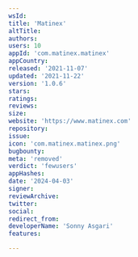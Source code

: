 ```yaml
---
wsId: 
title: 'Matinex'
altTitle: 
authors: 
users: 10
appId: 'com.matinex.matinex'
appCountry: 
released: '2021-11-07'
updated: '2021-11-22'
version: '1.0.6'
stars: 
ratings: 
reviews: 
size: 
website: 'https://www.matinex.com'
repository: 
issue: 
icon: 'com.matinex.matinex.png'
bugbounty: 
meta: 'removed'
verdict: 'fewusers'
appHashes: 
date: '2024-04-03'
signer: 
reviewArchive: 
twitter: 
social: 
redirect_from: 
developerName: 'Sonny Asgari'
features: 

---
```


